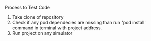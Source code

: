 Process to Test Code

1. Take clone of repository
2. Check if any pod dependecies are missing than run 'pod install' command in terminal with project address.
3. Run project on any simulator 
